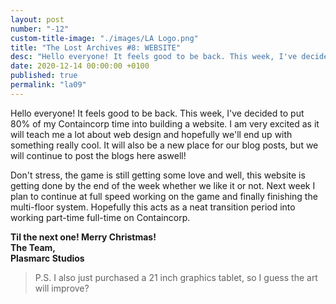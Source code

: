 ```yaml
---
layout: post
number: "-12"
custom-title-image: "./images/LA Logo.png"
title: "The Lost Archives #8: WEBSITE"
desc: "Hello everyone! It feels good to be back. This week, I've decided to put 80% of my Containcorp time into building a website. I am very excited as it will teach me a lot about web design and hopefully we'll end up with something really cool. It will also be a new place for our blog posts, but we will continue to post the blogs here aswell!"
date: 2020-12-14 00:00:00 +0100
published: true
permalink: "la09"
---
```


Hello everyone! It feels good to be back. This week, I've decided to put 80% of my Containcorp time into building a website. I am very excited as it will teach me a lot about web design and hopefully we'll end up with something really cool. It will also be a new place for our blog posts, but we will continue to post the blogs here aswell!

Don't stress, the game is still getting some love and well, this website is getting done by the end of the week whether we like it or not. Next week I plan to continue at full speed working on the game and finally finishing the multi-floor system. Hopefully this acts as a neat transition period into working part-time full-time on Containcorp.

**Til the next one! Merry Christmas!**\
**The Team,**\
**Plasmarc Studios**

> P.S. I also just purchased a 21 inch graphics tablet, so I guess the art will improve? 